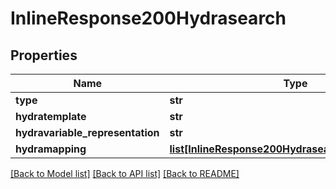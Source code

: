 # InlineResponse200Hydrasearch

## Properties
Name | Type | Description | Notes
------------ | ------------- | ------------- | -------------
**type** | **str** |  | [optional] 
**hydratemplate** | **str** |  | [optional] 
**hydravariable_representation** | **str** |  | [optional] 
**hydramapping** | [**list[InlineResponse200HydrasearchHydramapping]**](InlineResponse200HydrasearchHydramapping.md) |  | [optional] 

[[Back to Model list]](../README.md#documentation-for-models) [[Back to API list]](../README.md#documentation-for-api-endpoints) [[Back to README]](../README.md)

